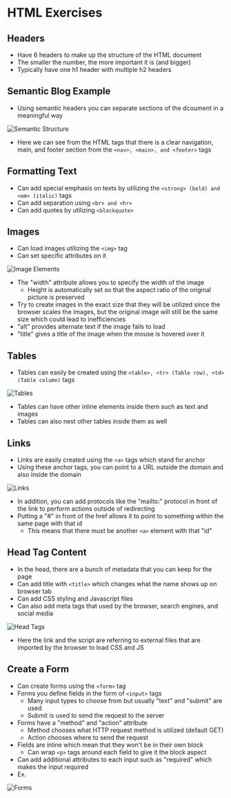 # HTML Exercises

## Headers

* Have 6 headers to make up the structure of the HTML document
* The smaller the number, the more important it is (and bigger)
* Typically have one h1 header with multiple h2 headers

## Semantic Blog Example

* Using semantic headers you can separate sections of the dcoument in a meaningful way

![Semantic Structure](./resources/Semantic.png "Semantic Structure")

* Here we can see from the HTML tags that there is a clear navigation, main, and footer section from the ```<nav>, <main>, and <footer>``` tags

## Formatting Text

* Can add special emphasis on texts by utilizing the ```<strong> (bold) and <em> (italic)``` tags
* Can add separation using ```<br> and <hr>```
* Can add quotes by utilizing ```<blockquote>```

## Images

* Can load images utilizing the ```<img>``` tag
* Can set specific attributes on it

![Image Elements](/sections/Level2/resources/Images.png "Image Elements")

* The "width" attribute allows you to specify the width of the image
    * Height is automatically set so that the aspect ratio of the original picture is preserved
* Try to create images in the exact size that they will be utilized since the browser scales the images, but the original image will still be the same size which could lead to inefficiencies
* "alt" provides alternate text if the image fails to load
* "title" gives a title of the image when the mouse is hovered over it

## Tables

* Tables can easily be created using the ```<table>, <tr> (Table row), <td> (Table column)``` tags

![Tables](./resources/Tables.png "Tables")

* Tables can have other inline elements inside them such as text and images
* Tables can also nest other tables inside them as well

## Links

* Links are easily created using the ```<a>``` tags which stand for anchor
* Using these anchor tags, you can point to a URL outside the domain and also inside the domain

![Links](./resources/Links.png "Links")

* In addition, you can add protocols like the "mailto:" protocol in front of the link to perform actions outside of redirecting
* Putting a "#" in front of the href allows it to point to something within the same page with that id
    * This means that there must be another ```<a>``` element with that "id"

## Head Tag Content

* In the head, there are a bunch of metadata that you can keep for the page
* Can add title with ```<title>``` which changes what the name shows up on browser tab
* Can add CSS styling and Javascript files
* Can also add meta tags that used by the browser, search engines, and social media

![Head Tags](./resources/HeadTags.png "Head Tags")

* Here the link and the script are referring to external files that are imported by the browser to load CSS and JS

## Create a Form

* Can create forms using the ```<form>``` tag
* Forms you define fields in the form of ```<input>``` tags
    * Many input types to choose from but usually "text" and "submit" are used
    * Submit is used to send the request to the server
* Forms have a "method" and "action" attribute
    * Method chooses what HTTP request method is utilized (default GET)
    * Action chooses where to send the request
* Fields are inline which mean that they won't be in their own block
    * Can wrap ```<p>``` tags around each field to give it the block aspect
* Can add additional attributes to each input such as "required" which makes the input required
* Ex.

![Forms](./resources/Forms.png "Forms")


